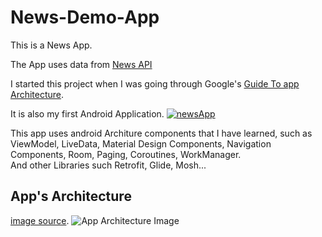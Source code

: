 # News-Demo-App
This is a News App.  

The App uses data from [News API](https://newsapi.org/)  

I started this project when I was going through Google's [Guide To app Architecture](https://developer.android.com/jetpack/docs/guide).  

It is also my first Android Application.
<a href="https://ibb.co/dtGHWgJ"><img src="https://i.ibb.co/8b6QKc4/newsApp.png" alt="newsApp" border="0"></a>

This app uses android Architure components that I have learned, such as ViewModel, LiveData, Material Design Components, Navigation Components, Room, Paging, Coroutines, WorkManager.  
And other Libraries such Retrofit, Glide, Mosh...  

App's Architecture 
------------------
[image source](https://developer.android.com/jetpack/docs/guide).
![App Architecture Image](https://developer.android.com/topic/libraries/architecture/images/final-architecture.png)  
